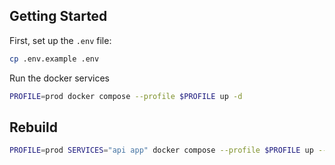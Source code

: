 ## Getting Started

First, set up the `.env` file:
```bash
cp .env.example .env
```

Run the docker services
```bash
PROFILE=prod docker compose --profile $PROFILE up -d
```

## Rebuild
```bash
PROFILE=prod SERVICES="api app" docker compose --profile $PROFILE up --build $SERVICES -d
```